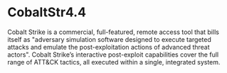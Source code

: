 # CobaltStr4.4
Cobalt Strike is a commercial, full-featured, remote access tool that bills itself as "adversary simulation software designed to execute targeted attacks and emulate the post-exploitation actions of advanced threat actors". Cobalt Strike’s interactive post-exploit capabilities cover the full range of ATT&amp;CK tactics, all executed within a single, integrated system.
